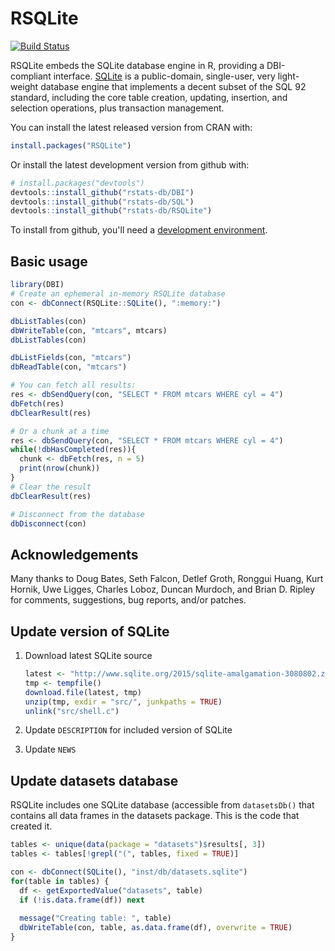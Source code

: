 # RSQLite

[![Build Status](https://travis-ci.org/rstats-db/RSQLite.png?branch=master)](https://travis-ci.org/rstats-db/RSQLite)

RSQLite embeds the SQLite database engine in R, providing a DBI-compliant interface. [SQLite](http://www.sqlite.org) is a public-domain, single-user, very light-weight database engine that implements a decent subset of the SQL 92 standard, including the core table creation, updating, insertion, and selection operations, plus transaction management.

You can install the latest released version from CRAN with:

```R
install.packages("RSQLite")
```

Or install the latest development version from github with:

```R
# install.packages("devtools")
devtools::install_github("rstats-db/DBI")
devtools::install_github("rstats-db/SQL")
devtools::install_github("rstats-db/RSQLite")
```

To install from github, you'll need a [development environment](http://www.rstudio.com/ide/docs/packages/prerequisites).

## Basic usage

```R
library(DBI)
# Create an ephemeral in-memory RSQLite database
con <- dbConnect(RSQLite::SQLite(), ":memory:")

dbListTables(con)
dbWriteTable(con, "mtcars", mtcars)
dbListTables(con)

dbListFields(con, "mtcars")
dbReadTable(con, "mtcars")

# You can fetch all results:
res <- dbSendQuery(con, "SELECT * FROM mtcars WHERE cyl = 4")
dbFetch(res)
dbClearResult(res)

# Or a chunk at a time
res <- dbSendQuery(con, "SELECT * FROM mtcars WHERE cyl = 4")
while(!dbHasCompleted(res)){
  chunk <- dbFetch(res, n = 5)
  print(nrow(chunk))
}
# Clear the result
dbClearResult(res)

# Disconnect from the database
dbDisconnect(con)
```

## Acknowledgements

Many thanks to Doug Bates, Seth Falcon, Detlef Groth, Ronggui Huang, Kurt Hornik, Uwe Ligges, Charles Loboz, Duncan Murdoch, and Brian D. Ripley for comments, suggestions, bug reports, and/or patches.

## Update version of SQLite

1.  Download latest SQLite source

    ```R
    latest <- "http://www.sqlite.org/2015/sqlite-amalgamation-3080802.zip"
    tmp <- tempfile()
    download.file(latest, tmp)
    unzip(tmp, exdir = "src/", junkpaths = TRUE)
    unlink("src/shell.c")
    ```
1.  Update `DESCRIPTION` for included version of SQLite

1.  Update `NEWS`

## Update datasets database

RSQLite includes one SQLite database (accessible from `datasetsDb()` that contains all data frames in the datasets package. This is the code that created it.

```R
tables <- unique(data(package = "datasets")$results[, 3])
tables <- tables[!grepl("(", tables, fixed = TRUE)]

con <- dbConnect(SQLite(), "inst/db/datasets.sqlite")
for(table in tables) {
  df <- getExportedValue("datasets", table)
  if (!is.data.frame(df)) next
  
  message("Creating table: ", table)
  dbWriteTable(con, table, as.data.frame(df), overwrite = TRUE)
}
```
